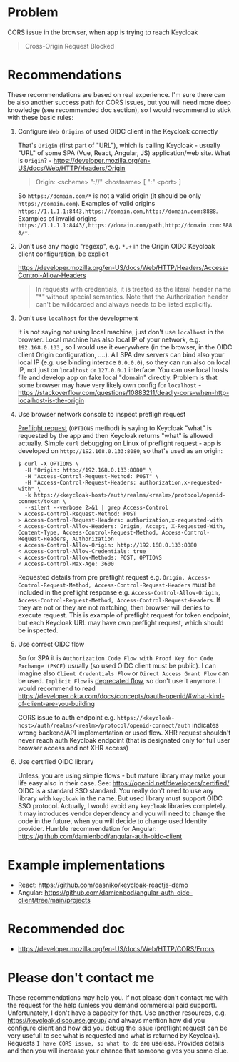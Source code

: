 # Problem

CORS issue in the browser, when app is trying to reach Keycloak

> Cross-Origin Request Blocked

# Recommendations

These recommendations are based on real experience. I'm sure there can be also another success path for CORS issues, but you will need more deep knowledge (see recommended doc section), so I would recommend to stick with these basic rules:

1. Configure `Web Origins` of used OIDC client in the Keycloak correctly

   That's `Origin` (first part of "URL"), which is calling Keycloak - usually "URL" of some SPA (Vue, React, Angular, JS) application/web site.
   What is `Origin`? - https://developer.mozilla.org/en-US/docs/Web/HTTP/Headers/Origin
   > Origin: \<scheme\> "://" \<hostname\> \[ ":" \<port\> \]
  
   So `https://domain.com/*` is not a valid origin (it should be only `https://domain.com`).
   Examples of valid origins `https://1.1.1.1:8443,https://domain.com,http://domain.com:8888`.
   Examples of invalid origins `https://1.1.1.1:8443/,https://domain.com/path,http://domain.com:8888/*`.
  
2. Don't use any magic "regexp", e.g. `*,+` in the Origin OIDC Keycloak client configuration, be explicit

   https://developer.mozilla.org/en-US/docs/Web/HTTP/Headers/Access-Control-Allow-Headers
  
   > In requests with credentials, it is treated as the literal header name "*" without special semantics. Note that the Authorization header can't be wildcarded and always needs to be listed explicitly.
 
3. Don't use `localhost` for the development

   It is not saying not using local machine, just don't use `localhost` in the browser. Local machine has also local IP of your network, e.g. `192.168.0.133` , so I would use it everywhere (in the browser, in the OIDC client Origin configuration, ....). All SPA dev servers can bind also your local IP (e.g. use binding interace `0.0.0.0`), so they can run also on local IP, not just on `localhost` or `127.0.0.1` interface. You can use local hosts file and develop app on fake local "domain" directly. Problem is that some browser may have very likely own config for `localhost` - https://stackoverflow.com/questions/10883211/deadly-cors-when-http-localhost-is-the-origin

4. Use browser network console to inspect prefligh request

   [Preflight request](https://developer.mozilla.org/en-US/docs/Glossary/Preflight_request) (`OPTIONS` method) is saying to Keycloak "what" is requested by the app and then Keycloak returns "what" is allowed actually. Simple `curl` debugging on Linux of preflight request - app is developed on `http://192.168.0.133:8080`, so that's used as an origin:
   ```
   $ curl -X OPTIONS \
     -H "Origin: http://192.168.0.133:8080" \
     -H "Access-Control-Request-Method: POST" \
     -H "Access-Control-Request-Headers: authorization,x-requested-with" \
     -k https://<keycloak-host>/auth/realms/<realm>/protocol/openid-connect/token \
     --silent --verbose 2>&1 | grep Access-Control
   > Access-Control-Request-Method: POST
   > Access-Control-Request-Headers: authorization,x-requested-with
   < Access-Control-Allow-Headers: Origin, Accept, X-Requested-With, Content-Type, Access-Control-Request-Method, Access-Control-Request-Headers, Authorization
   < Access-Control-Allow-Origin: http://192.168.0.133:8080
   < Access-Control-Allow-Credentials: true
   < Access-Control-Allow-Methods: POST, OPTIONS
   < Access-Control-Max-Age: 3600
   ```

   Requested details from pre preflight request e.g. `Origin, Access-Control-Request-Method, Access-Control-Request-Headers` 
   must be included in the preflight response e.g. `Access-Control-Allow-Origin, Access-Control-Request-Method, Access-Control-Request-Headers`. If they are not or they are not matching, then browser will denies to execute request. This is example of preflight request for token endpoint, but each Keycloak URL may have own preflight request, which should be inspected.
  
5. Use correct OIDC flow

   So for SPA it is `Authorization Code Flow with Proof Key for Code Exchange (PKCE)` usually (so used OIDC client must be public). I can imagine also `Client Credentials Flow` or `Direct Access Grant Flow` can be used. `Implicit Flow` is [deprecated flow](https://developer.okta.com/blog/2019/05/01/is-the-oauth-implicit-flow-dead), so don't use it anymore.
   I would recommend to read https://developer.okta.com/docs/concepts/oauth-openid/#what-kind-of-client-are-you-building
   
   CORS issue to auth endpoint e.g. `https://<keycloak-host>/auth/realms/<realm>/protocol/openid-connect/auth` indicates wrong backend/API implementation or used flow. XHR request shouldn't never reach auth Keycloak endpoint (that is designated only for full user browser access and not XHR access)
  
6. Use certified OIDC library

   Unless, you are using simple flows - but mature library may make your life easy also in their case.
   See: https://openid.net/developers/certified/ OIDC is a standard SSO standard. You really don't need to use any library with `keycloak` in the name. But used library must support OIDC SSO protocol. Actually, I would avoid any `keycloak` libraries completely. It may introduces vendor dependency and you will need to change the code in the future, when you will decide to change used Identity provider. Humble recommendation for Angular: https://github.com/damienbod/angular-auth-oidc-client

# Example implementations

- React: https://github.com/dasniko/keycloak-reactjs-demo
- Angular: https://github.com/damienbod/angular-auth-oidc-client/tree/main/projects

# Recommended doc

- https://developer.mozilla.org/en-US/docs/Web/HTTP/CORS/Errors

# Please don't contact me

These recommendations may help you. If not please don't contact me with the request for the help (unless you demand commercial paid support). Unfortunately, I don't have a capacity for that. Use another resources, e.g. https://keycloak.discourse.group/ and always mention how did you configure client and how did you debug the issue (preflight request can be very usefull to see what is requested and what is returned by Keycloak). Requests `I have CORS issue, so what to do` are useless. Provides details and then you will increase your chance that someone gives you some clue.
